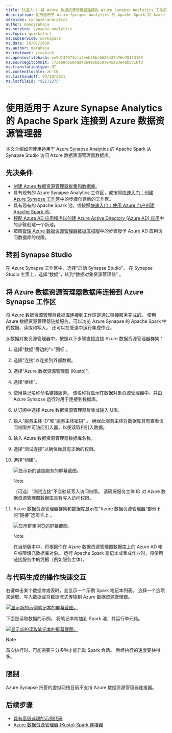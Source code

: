 ```yaml
---
title: 快速入门：将 Azure 数据资源管理器连接到 Azure Synapse Analytics 工作区
description: 使用适用于 Azure Synapse Analytics 的 Apache Spark 将 Azure 数据资源管理器群集连接到 Azure Synapse Analytics 工作区。
services: synapse-analytics
author: manojraheja
ms.service: synapse-analytics
ms.topic: quickstart
ms.subservice: workspace
ms.date: 10/07/2020
ms.author: maraheja
ms.reviewer: jrasnick
ms.openlocfilehash: ee9d137973bfa4eeb28bc6526437e76e781f3199
ms.sourcegitcommit: 772eb9c6684dd4864e0ba507945a83e48b8c16f0
ms.translationtype: HT
ms.contentlocale: zh-CN
ms.lasthandoff: 03/19/2021
ms.locfileid: "92172275"
---
```

# <a name="connect-to-azure-data-explorer-using-apache-spark-for-azure-synapse-analytics"></a>使用适用于 Azure Synapse Analytics 的 Apache Spark 连接到 Azure 数据资源管理器

本文介绍如何使用适用于 Azure Synapse Analytics 的 Apache Spark 从 Synapse Studio 访问 Azure 数据资源管理器数据库。

## <a name="prerequisites"></a>先决条件

* [创建 Azure 数据资源管理器群集和数据库](/azure/data-explorer/create-cluster-database-portal)。
* 具有现有的 Azure Synapse Analytics 工作区，或按照[快速入门：创建 Azure Synapse 工作区](./quickstart-create-workspace.md)中的步骤创建新的工作区。
* 具有现有的 Apache Spark 池，或按照[快速入门：使用 Azure 门户创建 Apache Spark 池](./quickstart-create-apache-spark-pool-portal.md)。
* [预配 Azure AD 应用程序以创建 Azure Active Directory (Azure AD) 应用](/azure/data-explorer/kusto/management/access-control/how-to-provision-aad-app)中的步骤创建一个新池。
* 按照[管理 Azure 数据资源管理器数据库权限](/azure/data-explorer/manage-database-permissions)中的步骤授予 Azure AD 应用访问数据库的权限。

## <a name="go-to-synapse-studio"></a>转到 Synapse Studio

在 Azure Synapse 工作区中，选择“启动 Synapse Studio”。 在 Synapse Studio 主页上，选择“数据”，转到“数据对象资源管理器” 。

## <a name="connect-an-azure-data-explorer-database-to-an-azure-synapse-workspace"></a>将 Azure 数据资源管理器数据库连接到 Azure Synapse 工作区

将 Azure 数据资源管理器数据库连接到工作区是通过链接服务完成的。 使用 Azure 数据资源管理器链接服务，可以浏览 Azure Synapse 的 Apache Spark 中的数据、读取和写入。 还可以在管道中运行集成作业。

从数据对象资源管理器中，按照以下步骤直接连接 Azure 数据资源管理器群集：

1. 选择“数据”旁边的“+”图标 。
1. 选择“连接”以连接到外部数据。
1. 选择“Azure 数据资源管理器 (Kusto)”。
1. 选择“继续”。
1. 使用易记名称命名链接服务。 该名称将显示在数据对象资源管理器中，并由 Azure Synapse 运行时用于连接到数据库。
1. 从订阅中选择 Azure 数据资源管理器群集或输入 URI。
1. 输入“服务主体 ID”和“服务主体密钥” 。 确保此服务主体对数据库具有查看访问权限并可访问引入器，以便读取和引入数据。
1. 输入 Azure 数据资源管理器数据库名称。
1. 选择“测试连接”以确保你具有正确的权限。
1. 选择“创建”。

    ![显示新的链接服务的屏幕截图。](./media/quickstart-connect-azure-data-explorer/003-new-linked-service.png)

    > [!NOTE]
    > （可选）“测试连接”不会验证写入访问权限。 请确保服务主体 ID 对 Azure 数据资源管理器数据库具有写入访问权限。

1. Azure 数据资源管理器群集和数据库显示在“Azure 数据资源管理器”部分下的“链接”选项卡上 。

    ![显示群集浏览的屏幕截图。](./media/quickstart-connect-azure-data-explorer/004-browse-clusters.png)

    > [!NOTE]
    > 在当前版本中，将根据你在 Azure 数据资源管理器数据库上的 Azure AD 帐户权限填充数据库对象。 运行 Apache Spark 笔记本或集成作业时，将使用链接服务中的凭据（例如服务主体）。

## <a name="quickly-interact-with-code-generated-actions"></a>与代码生成的操作快速交互

右键单击某个数据库或表时，会显示一个示例 Spark 笔记本列表。 选择一个选项来读取、写入数据或将数据流式传输到 Azure 数据资源管理器。

[![显示新的示例笔记本的屏幕截图。](./media/quickstart-connect-azure-data-explorer/005-new-notebook.png)](./media/quickstart-connect-azure-data-explorer/005-new-notebook.png#lightbox)

下面是读取数据的示例。 将笔记本附加到 Spark 池，并运行单元格。

[![显示新的读取笔记本的屏幕截图。](./media/quickstart-connect-azure-data-explorer/006-read-data.png)](./media/quickstart-connect-azure-data-explorer/006-read-data.png#lightbox)

   > [!NOTE]
   > 首次执行时，可能需要三分多钟才能启动 Spark 会话。 后续执行的速度要快得多。

## <a name="limitations"></a>限制

Azure Synapse 托管的虚拟网络目前不支持 Azure 数据资源管理器连接器。

## <a name="next-steps"></a>后续步骤

* [具有高级选项的示例代码](https://github.com/Azure/azure-kusto-spark/blob/master/samples/src/main/python/SynapseSample.py)
* [Azure 数据资源管理器 (Kusto) Spark 连接器](https://github.com/Azure/azure-kusto-spark)